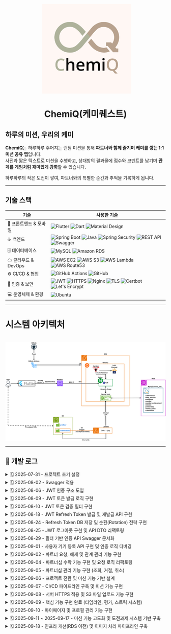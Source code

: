 <p align="center">
  <img src="/chemiQQ.png" width="280"/>
</p>

<h1 align="center">ChemiQ(케미퀘스트)</h1>

## 하루의 미션, 우리의 케미
**ChemiQ**는 하루하루 주어지는 랜덤 미션을 통해 **파트너와 함께 즐기며 케미를 쌓는 1:1 미션 공유 앱**입니다.  
사진과 짧은 텍스트로 미션을 수행하고, 상대방의 결과물에 점수와 코멘트를 남기며 **관계를 게임처럼 재미있게 강화**할 수 있습니다.  

하루하루의 작은 도전이 쌓여, 파트너와의 특별한 순간과 추억을 기록하게 됩니다.

---
##  기술 스택

| 기술 | 사용한 기술 |
|------|------------|
| 📱 프론트엔드 & 모바일 | ![Flutter](https://img.shields.io/badge/Flutter-02569B?style=flat&logo=flutter&logoColor=white) ![Dart](https://img.shields.io/badge/Dart-0175C2?style=flat&logo=dart&logoColor=white) ![Material Design](https://img.shields.io/badge/Material%20Design-757575?style=flat&logo=materialdesign&logoColor=white) |
| ☕ 백엔드 | ![Spring Boot](https://img.shields.io/badge/SpringBoot-6DB33F?style=flat&logo=springboot&logoColor=white) ![Java](https://img.shields.io/badge/Java-007396?style=flat&logo=openjdk&logoColor=white) ![Spring Security](https://img.shields.io/badge/Spring%20Security-6DB33F?style=flat&logo=spring&logoColor=white) ![REST API](https://img.shields.io/badge/REST%20API-6DB33F?style=flat&logo=swagger&logoColor=white) ![Swagger](https://img.shields.io/badge/Swagger-85EA2D?style=flat&logo=swagger&logoColor=white) |
| 🗄 데이터베이스 | ![MySQL](https://img.shields.io/badge/MySQL-4479A1?style=flat&logo=mysql&logoColor=white) ![Amazon RDS](https://img.shields.io/badge/Amazon%20RDS-527FFF?style=flat&logo=amazonrds&logoColor=white) |
| ☁ 클라우드 & DevOps | ![AWS EC2](https://img.shields.io/badge/AWS%20EC2-FF9900?style=flat&logo=amazonec2&logoColor=white) ![AWS S3](https://img.shields.io/badge/AWS%20S3-569A31?style=flat&logo=amazons3&logoColor=white) ![AWS Lambda](https://img.shields.io/badge/AWS%20Lambda-FF9900?style=flat&logo=awslambda&logoColor=white) ![AWS Route53](https://img.shields.io/badge/AWS%20Route%2053-8C4FFF?style=flat&logo=amazonroute53&logoColor=white) |
| ⚙ CI/CD & 협업 | ![GitHub Actions](https://img.shields.io/badge/GitHub%20Actions-2088FF?style=flat&logo=githubactions&logoColor=white) ![GitHub](https://img.shields.io/badge/GitHub-181717?style=flat&logo=github&logoColor=white) |
| 🔐 인증 & 보안 | ![JWT](https://img.shields.io/badge/JWT-000000?style=flat&logo=jsonwebtokens&logoColor=white) ![HTTPS](https://img.shields.io/badge/HTTPS-0078D7?style=flat&logo=ssl&logoColor=white) ![Nginx](https://img.shields.io/badge/NGINX-009639?style=flat&logo=nginx&logoColor=white) ![TLS](https://img.shields.io/badge/TLS-000000?style=flat&logo=letsencrypt&logoColor=white) ![Certbot](https://img.shields.io/badge/Certbot-003A70?style=flat&logo=letsencrypt&logoColor=white) ![Let's Encrypt](https://img.shields.io/badge/Let's%20Encrypt-003A70?style=flat&logo=letsencrypt&logoColor=white) |
| 💻 운영체제 & 환경 | ![Ubuntu](https://img.shields.io/badge/Ubuntu-E95420?style=flat&logo=ubuntu&logoColor=white) |

---
<h1>시스템 아키텍처</h1>
<p align="center">
  <img src="/chemiq아키텍처.drawio.png" />
</p>

---

## 📘 개발 로그

<details>
<summary>🗓️ 2025-07-31 - 프로젝트 초기 설정</summary>

**📌 개발 일지**
- Spring Boot 초기 세팅  
- Member 테이블 설계 및 JPA 기반 회원가입 로직 구현  
- Spring Security 설정 (기본 로그인 페이지 및 CSRF 비활성화)

**📝 개발 회고**
- Spring Security 설정 없이 실행했더니 로그인 페이지가 떠서 당황했지만, `SecurityConfig`로 해결  
- 엔티티에 기본 생성자가 없어 오류가 발생했는데, JPA의 요구 사항이라는 점을 배움  
- Postman으로 API 테스트하면서 JSON 구조와 DTO 연동 개념이 더 명확해짐

</details>

<details>
<summary>🗓️ 2025-08-02 - Swagger 적용</summary>

**📌 개발 일지**
- Swagger3 설정 및 문서화 도입 (`springdoc-openapi` 적용)  
- `SwaggerConfig` 클래스 생성 및 API 문서 기본 설정 구성  
- 회원가입 API에 `@Operation`, `@ApiResponses` 등 어노테이션 적용  
- 회원가입 응답 메시지를 위한 `MemberSignUpResponse` DTO 생성 및 예시 작성  
- 요청 데이터 검증 및 문서화를 위해 `MemberSignUpRequest` DTO에 `@Schema` 어노테이션 추가 (필드별 설명 포함)

**📝 개발 회고**
- API 문서 관리를 위해 처음으로 Swagger를 도입해봄  
- 기존 문자열 응답을 DTO로 변경하면서 응답 구조의 일관성과 확장성에 대해 고민해보게 됨  
- Swagger 예시 작성이 생각보다 번거로웠지만, 한 번 정리해두면 문서 유지보수가 훨씬 쉬워질 것 같음

</details>

<details>
<summary>🗓️ 2025-08-06 - JWT 인증 구조 도입</summary>

**📌 개발 일지**
- Spring Security 기반 JWT 인증 구조 설정 시작  
- `SecurityConfig`에서 `AuthenticationManager` 및 커스텀 로그인 필터(`LoginFilter`) 등록  
- 사용자 인증을 위한 `CustomUserDetails`, `CustomUserDetailsService` 클래스 생성  
- `UsernamePasswordAuthenticationFilter`를 상속한 `LoginFilter`에서 `memberId`, `password` 기반 로그인 시도 처리 구현

**📝 개발 회고**
- Spring Boot로 JWT 인증을 구현하는 것은 처음이라 생소한 개념이 많았음  
- YouTube 강의를 참고해 따라 구현해보았지만 `AuthenticationManager`, `Filter`, `UserDetailsService`의 역할과 흐름이 아직 명확하게 잡히지 않음  
- 이해가 부족한 부분은 문서와 샘플 프로젝트를 통해 더 공부하고 흐름을 정리해볼 계획

</details>

<details>
<summary>🗓️ 2025-08-09 - JWT 토큰 발급 로직 구현</summary>

**📌 개발 일지**
- JWT 유틸리티 클래스(`JWTUtil`) 구현: 토큰 생성, Claim 파싱, 만료 검증 기능 포함  
- 로그인 성공 시 JWT 토큰을 생성하여 응답 헤더에 추가하는 로직 구현 (`LoginFilter`의 `successfulAuthentication` 오버라이드)  
- 사용자 인증에 성공하면 `memberId`, `role` 정보를 담은 JWT를 `Authorization: Bearer <token>` 형식으로 응답  
- `CustomUserDetails`에서 사용자 정보를 추출하고, SecurityContext에서 권한 확인 가능하도록 처리  

**📝 개발 회고**
- 이전 25.08.06 개발 당시에 이해하기 어려웠던 Spring Security의 인증 처리 흐름을 다시 확인해보며 전보다 해당 흐름을 이해할 수 있도록 노력해보았음.  
- 특히 아래와 같은 순서로 인증이 이루어짐을 정리하며 구조를 잘 잡을 수 있었음:

  1. 클라이언트가 `/login`으로 `POST` 요청을 보냄  
  2. `LoginFilter`가 요청을 가로채고, `attemptAuthentication()`에서 `memberId`와 `password`를 추출  
  3. `AuthenticationManager`가 `CustomUserDetailsService`의 `loadUserByUsername()` 호출  
  4. 해당 메서드에서 DB 조회 후 `CustomUserDetails` 객체 반환  
  5. Security 내부적으로 아이디와 비밀번호를 비교 (`UsernamePasswordAuthenticationToken`과 `UserDetails` 기반)  
  6. 인증 성공 시 `successfulAuthentication()` 실행 → JWT 토큰 생성 및 응답 헤더에 삽입  
  7. 인증 실패 시 `unsuccessfulAuthentication()` 호출

- Spring Security의 흐름이 처음엔 복잡하게 느껴졌지만, 이전보다는 나아진 것 같음.
- POSTMAN을 통해 테스트 로그인 시에 응답코드(200)과 함께 응답 헤더에 JWT 토큰이 정상적으로 포함되어 있는 것을 확인했음.
- 앞으로는 발급된 토큰을 활용해 인가(Authorization) 처리 및 Refresh Token 전략 구현까지 이어갈 예정

</details>

<details>
<summary>🗓️ 2025-08-10 - JWT 토큰 검증 필터 구현</summary>

**📌 개발 일지**
- JWT 토큰 검증을 위한 `JWTFilter` 클래스 작성 
- `OncePerRequestFilter`를 상속받아 모든 요청에 대해 JWT 토큰 유효성 검사 수행 (/login, /signup 제외) 
- 토큰이 없거나 만료된 경우 필터 체인을 통해 다음 요청으로 정상 진행하도록 예외 처리
- 유효한 토큰에서 사용자 정보 추출 후 `SecurityContextHolder`에 인증 정보 세팅

**📝 개발 회고**
- `SecurityContextHolder`에 인증 정보를 설정하는 과정과 임의로 생성한 사용자 객체의 역할이 혼란스러웠음
- 처음에는 `Member` 객체에 임의 데이터를 넣는 것이 잘못된 것 같아 의문이 들었으나, 스프링 시큐리티의 `SecurityContextHolder` 역할과 JWT 정보 기반 다른 자료들을 통해 학습하며 점차 이해하게 됨
- 특히, JWT를 통해 사용자 식별과 권한 정보만 있으면 매 요청마다 DB에서 사용자 전체 정보를 가져올 필요 없이 인증 상태를 유지할 수 있음을 알게 됨
- 아직 JWT 토큰 만료 후 갱신 처리 등 보완할 부분이 많아 추가 학습과 구현이 필요함
- Postman을 통해 토큰이 없는 요청과 있는 요청을 테스트를 해보며 잘 동작함을 확인했음 
</details>


<details>
<summary>🗓️ 2025-08-18 - JWT Refresh Token 발급 및 재발급 API 구현</summary>

**📌 개발 일지**
- 로그인 성공 시 Access Token과 함께 긴 만료 시간을 가진 Refresh Token을 발급하도록 `LoginFilter` 수정
- JWT Payload에 `category` 클레임을 추가하여 토큰의 종류('access', 'refresh')를 명확히 구분
- `POST /reissue` 엔드포인트를 통해 Refresh Token으로 새로운 Access Token을 발급하는 `ReissueController` 작성
- 재발급 로직에서 발생 가능한 역할 정보 추출 버그를 수정하고, 만료된 토큰에 대한 예외 처리 로직 추가
- Refresh Token을 DB에 저장하는 로직을 `MemberService`에 추가하고 `LoginFilter`에 주입을 시도하던 중 순환 참조 문제 발견

**📝 개발 회고**

- Refresh Token을 도입하여 사용자가 매번 재로그인해야 하는 불편함을 개선하는 첫 단계를 성공적으로 구현했음. `category` 클레임을 활용하여 토큰의 역할을 명시적으로 구분하는 방식이 각 로직에서 토큰을 검증할 때 매우 유용하다는 것을 느낌.
- Refresh Token의 상태 관리를 위해 DB 저장 로직을 `MemberService`에 구현하고, 이를 `LoginFilter`에 주입하는 과정에서 `SecurityConfig`와의 순환 참조(Circular Dependency) 문제를 발견함.
- 처음에는 문제의 원인을 파악하기 어려웠고, Spring Bean의 생명주기와 의존성 주입(DI)에 대한 더 깊은 이해가 필요함을 느낌. 단순히 설정을 변경하여 문제를 회피하기보다는, 근본적인 원인을 이해하고 올바른 설계 방법을 학습하기 위해 관련 내용을 더 깊이 알아보기로 결정함.
- 따라서 현재 커밋은 순환 참조 해결 이전, Refresh Token의 발급과 재발급 기능의 핵심 로직이 구현된 상태임. 다음 단계로 순환 참조 문제에 대해 학습하고 올바른 해결책을 적용할 예정.
- Postman을 통해 로그인 시 두 종류의 토큰이 정상적으로 발급되고, `/reissue` API가 유효한 Refresh Token에 대해 새로운 Access Token을 발급하는 것을 확인하며 기능의 기본 골격은 완성했음.

</details>


<details>
<summary>🗓️ 2025-08-24 - Refresh Token DB 저장 및 순환(Rotation) 전략 구현</summary>

**📌 개발 일지**
- `ReissueController`의 비즈니스 로직을 `ReissueService`로 분리하여 역할과 책임을 명확히 함.
- (순환 참조 해결) 기존 `Member` 테이블에 있던 `refreshToken` 필드를 제거하고, `RefreshToken` 엔티티를 새로 생성하여 테이블을 분리함
- Refresh Token을 DB에 저장하기 위한 `RefreshToken` 엔티티 및 `RefreshTokenRepository` 구현.
- 로그인 성공 시, 발급된 `Refresh Token`을 DB에 저장하여 서버가 각 세션을 관리할 수 있는 기반 마련.
- 보안 강화를 위해 토큰 재발급 시 기존 Refresh Token을 무효화하고 새로운 토큰을 발급하는 `토큰 순환(Rotation)` 전략 적용.

**📝 개발 회고**
- `ReissueController`의 로직을 `ReissueService`로 분리하니, 코드가 간결한 구조가 되었음.
-`Refresh Token`을 DB에 저장하고 `토큰 순환(Rotation)` 전략을 사용함으로써 발급했던 모든 Refresh Token를 기억한 뒤, Refresh Token을 1번만 사용할 수 있게 하여 보안성을 강화하였음.
- 여러가지 로직을 구현하다보니 점점 복잡해지는 것 같다. 내가 작성한 코드의 흐름을 한번 더 확인하고 명확히 파악해야겠음.
- `POSTMAN`으로 로그인 시 DB에 `Refresh Token`이 잘 저장됨을 확인했고, 토큰 재발급시에 Access, Refresh Token이 올바르게 갱신됨을 확인하였다. 또한, `Refresh Token`이 DB에 갱신됨도 확인함.


</details>

<details>
<summary>🗓️ 2025-08-25 - JWT 로그아웃 구현 및 API DTO 리팩토링</summary>

**📌 개발 일지**
- JWT Refresh Token 기반의 로그아웃 기능 구현 (`CustomLogoutFilter` 및 `RefreshService` 사용).
- `/signup`, `/reissue` API의 요청/응답을 `Map`에서 전용 DTO(`MemberSignUpRequest/Response`, `ReissueRequest/Response` 등)로 리팩토링.
- 일관된 에러 처리를 위해 `ErrorResponse` DTO를 도입하고, 컨트롤러의 예외 처리 로직에 적용.
- Swagger(OpenAPI)를 사용하여 `/signup`, `/reissue` 엔드포인트에 대한 API 명세를 문서화.

**📝 개발 회고**
- 처음에는 요청과 응답에 DTO를 사용하는 것이 단순히 코드를 늘리는 번거로운 작업이라 생각했음. 특히 서비스 계층과 컨트롤러 계층에서 각각 어떤 DTO를 사용해야 할지 구분하는 것이 혼란스러웠으나, 각 계층의 역할에 맞는 DTO를 설계하고 나니 오히려 코드의 책임이 명확해지고 타입 안정성이 높아져 유지보수가 훨씬 쉬워진다는 것을 깨달음.
- 로그아웃 기능을 구현하면서, `Filter`에서 직접 DB에 접근하는 대신 `Service` 계층으로 로직을 위임하고 트랜잭션을 관리하는 것의 중요성을 다시 한번 느낌.
- 오늘 구현한 로그아웃 기능과 DTO로 리팩토링된 API들을 Postman으로 직접 테스트함. 특히 로그아웃 요청 시 DB에서 Refresh Token이 정상적으로 삭제되는 것을 확인했고, `/reissue` API가 새로운 Access Token을 헤더에, 새로운 Refresh Token을 Body에 정확히 담아 반환하는 것을 보며 구현에 대한 확신을 얻었음.
- 여러 기능을 한 번에 개발하고 리팩토링하면서 코드의 전체적인 구조와 흐름을 놓치지 않는 것이 중요하다는 것을 느낌. DTO 도입과 같은 리팩토링이 당장은 번거로워도, 장기적으로는 시스템의 안정성과 예측 가능성을 크게 높여준다는 것을 체감한 하루였음.

</details>

<details>
<summary>🗓️ 2025-08-29 - 필터 기반 인증 API Swagger 문서화</summary>

**📌 개발 일지**
- Spring Security Filter로 처리되어 Swagger UI에 자동으로 명세되지 않는 `/login`, `/logout` 엔드포인트를 문서화함.
- 실제 동작 로직은 없지만 Swagger 어노테이션을 작성하기 위한 용도의 '가짜(Dummy) 컨트롤러'인 `AuthControllerDoc`를 생성.

**📝 개발 회고**
- API를 개발하면서 Postman으로는 테스트가 가능했지만, 프론트엔드 개발자나 다른 협업자가 API 명세를 한눈에 파악하기 어렵다는 문제를 느낌.
- 특히 `@RestController`에 정의되지 않은 `/login`, `/logout` 같은 필터 기반 엔드포인트는 Swagger가 자동으로 인식하지 못해 문서화 방법이 막막했음.
- 실제 로직은 없지만 Swagger가 스캔할 수 있는 '가짜 컨트롤러'를 만드는 방법을 학습하고 적용함. 이 방법을 통해 필터가 처리하는 API까지 명세에 포함시켜 API의 가시성과 사용성을 크게 높일 수 있었음.
- Swagger UI를 통해 `/login`이 `form-data`를, `/logout`이 `json`을 요청 Body로 사용하는 것을 명확히 표현할 수 있었고, 응답 상태와 헤더까지 상세히 기술하여 협업 효율을 높일 수 있는 기반을 마련함.

</details>

<details>
<summary>🗓️ 2025-09-01 - 사용자 기기 등록 API 구현 및 인증 로직 디버깅</summary>

**📌 개발 일지**
- 사용자의 무드등 기기 정보를 저장하기 위한 `Device` 엔티티를 생성하고, `Member` 엔티티와 1:1 연관관계를 설정함.
- 기기 등록 비즈니스 로직을 처리하는 `DeviceService`를 구현함. (UUID 발급, 중복 등록 방지, DB 저장)
- `POST /api/device/register` 엔드포인트를 `DeviceController`에 추가하고, `@AuthenticationPrincipal`을 통해 인증된 사용자 정보를 활용.
- RESTful 원칙에 따라, 리소스 생성 성공 시 `201 Created` 상태 코드와 `Location` 헤더를 포함하여 응답하도록 구현.
- 사용자가 이미 기기를 등록한 경우에 대한 예외 처리를 추가하고, `409 Conflict` 상태 코드를 반환하도록 함.
- Swagger를 사용하여 API 명세를 상세히 문서화하고, `@SecurityRequirement`를 통해 JWT 인증이 필요한 API임을 명시함.

**📝 개발 회고 및 트러블슈팅**
- **트러블슈팅: `@AuthenticationPrincipal`에서 `memberNo`가 `null`로 반환되는 문제 해결**
  - **문제점:** 기기 등록 API를 개발하던 중, `@AuthenticationPrincipal`로 주입받은 `CustomUserDetails` 객체에서 `getMemberNo()`를 호출했을 때 `null` 값이 반환되는 문제를 마주함.
  - **원인 분석:** 원인 분석 결과, 문제는 최초 로그인 시점이 아닌, 로그인 이후의 모든 요청을 처리하는 `JWTFilter`에 있었음. 필터가 Access Token을 파싱할 때 `memberId`와 `role`만 추출하고, 정작 `memberNo`는 추출하지 않은 채 임시 `Member` 객체를 생성하여 `CustomUserDetails`를 만들고 있었음. 이 때문에 `SecurityContext`에 저장되는 인증 객체에 `memberNo` 정보가 누락되었던 것.
  - **해결:** `JWTFilter` 로직을 수정하여 토큰에서 `memberNo` 클레임을 명시적으로 추출하고, 이 값을 포함하여 `CustomUserDetails` 객체를 생성하도록 변경하여 문제를 해결함.

- **개발 회고**
  - 이번 트러블슈팅을 통해, `UserDetailsService`가 처리하는 최초 인증 과정뿐만 아니라, `JWTFilter`에서 매 요청마다 인증 정보를 '재구성'하는 과정의 정확성이 매우 중요하다는 것을 깨달음. JWT에 담긴 정보가 `SecurityContext`까지 온전히 전달되는 흐름을 디버깅하며 이해할 수 있었던 좋은 기회였음.
  - Postman으로 테스트 시, 수정한 `JWTFilter` 덕분에 컨트롤러에서 `memberNo`가 정상적으로 조회되는 것을 확인하였고, 이를 바탕으로 기기 등록 로직을 성공적으로 완성할 수 있었음.

</details>

<details>
<summary>🗓️ 2025-09-02 - 파트너 요청, 해제 및 관계 관리 기능 구현</summary>

**📌 개발 일지**
- `Partnership` 엔티티와 `PartnershipStatus` Enum(PENDING, ACCEPTED 등)을 통해 사용자 간 파트너 관계를 모델링함.
- `PartnershipService`에 파트너 관계를 요청하는 `createRequest` 메소드를 구현.
  - 요청 시 발생 가능한 다양한 엣지 케이스(자기 자신에게 요청, 이미 파트너인 경우, 처리 대기중인 요청 존재)를 검증하여 데이터 정합성 확보.
  - 기존에 거절되거나 취소된 관계가 있을 경우, 새로운 데이터를 생성하는 대신 기존 데이터를 업데이트하도록 구현하여 효율성 증대.
- `PartnershipService`에 파트너 관계를 해제하는 `cancelPartnership` 메소드를 구현.
  - DB에서 `ACCEPTED` 상태의 관계를 찾아 `CANCELED`로 상태를 변경하는 방식으로 구현.
- `PartnershipRepository`에 JPQL을 이용한 커스텀 쿼리를 추가하여 복잡한 조건의 관계 조회 로직을 처리함.
- `PartnershipController`를 통해 해당 기능들을 API 엔드포인트로 노출하고, 각 예외 상황에 맞는 HTTP 상태 코드를 반환하도록 처리.

**📝 트러블슈팅**
- **문제점:** 파트너 관계를 확인하기 위해 `existsBy...` 쿼리를 여러 번 사용하여 DB에 반복적으로 접근하는 비효율적인 로직이 있었음.
- **해결:** 두 사용자 사이의 관계를 한 번에 조회하는 커스텀 JPQL 쿼리(`findPartnershipBetween`)를 `PartnershipRepository`에 작성하여 DB 접근을 최소화하고, 서비스 로직을 더 간결하게 리팩토링함.

**📝 개발 회고**
- 파트너 관계 설정 기능을 처음 구상할 때는 단순히 두 사용자를 연결하는 간단한 작업이라고 생각했습니다. 하지만 실제 구현에 들어가면서, '요청-수락'이라는 상태 변화와 '이미 관계가 존재할 때', '자기 자신에게 요청할 때' 등 고려해야 할 엣지 케이스가 많다는 것을 깨달았습니다. 이는 단순한 CRUD를 넘어, 사용자의 상호작용과 데이터의 '상태'를 함께 관리해야 하는 복잡한 비즈니스 로직임을 체감했습니다.
- 이러한 복잡한 규칙들을 `PartnershipService`에 집중적으로 구현하면서, 각 규칙이 올바른 예외와 에러 메시지로 응답하는 것을 확인할 때마다 코드에 대한 신뢰가 쌓이는 것을 느꼈습니다.
- 이번 기능 구현을 통해 RESTful API 설계뿐만 아니라, 상태를 가지는 비즈니스 로직을 어떻게 견고하게 만들지에 대해 깊이 고민해볼 수 있었습니다.

</details>

<details>
<summary>🗓️ 2025-09-04 - 파트너십 수락 기능 구현 및 요청 로직 리팩토링</summary>

**📌 개발 일지**
- **(신규)** `POST /partnership/{partnershipId}/accept` API와 `acceptPartnership` 서비스 로직을 구현하여 파트너 요청 수락 기능을 추가함.
- **(리팩토링)** 이전에 작성했던 파트너 요청(`createRequest`) 서비스의 DB 조회 로직을 단일 쿼리로 최적화하고, CANCELED/REJECTED 상태의 관계를 재사용하도록 개선함.
- **(공통)** 컨트롤러 계층에서 `EntityNotFoundException`, `AccessDeniedException`, `IllegalStateException` 등 각 예외 상황에 맞춰 404, 403, 409 상태 코드를 반환하도록 처리함.
- **(공통)** 파트너십 수락 API에 대한 상세한 Swagger 명세를 작성함.

**📝 트러블슈팅**
- **문제점:** '요청 수락' 로직 구현 시, 사용자가 수락 버튼을 누르는 짧은 순간에 요청자나 수락자가 다른 사람과 파트너가 될 수 있는 **경쟁 상태(Race Condition)**가 발생할 수 있음을 발견. 이 경우 데이터 정합성이 깨져 한 사람이 두 명 이상의 파트너를 갖는 심각한 오류로 이어질 수 있음.
- **해결:** `Partnership`의 상태를 `ACCEPTED`로 변경하는 최종 단계 직전에, 서비스 로직 내에서 요청자와 수신자 양쪽의 파트너 상태를 DB에서 **다시 한번 조회**하는 방어 코드를 추가함. 이를 통해 수락 행위의 원자성을 보장하고 데이터 정합성을 확보.

**📝 개발 회고**
- 오늘은 새로운 기능(수락)을 구현함과 동시에, 이전에 작성했던 코드(요청)를 리팩토링하는 작업을 병행했습니다. 기존 요청 생성 로직의 비효율적인 DB 조회를 개선하면서, 처음 코드를 작성할 때부터 성능을 고려하는 습관의 중요성을 느꼈습니다.
- 새로운 수락 기능을 개발하면서는 보안(수락 권한)과 데이터 정합성(경쟁 상태)이라는 두 가지 엣지 케이스를 중점적으로 고민했습니다. 단순히 기능 구현을 넘어, 발생 가능한예외 상황을 예측하고 방어하는 역할이 정말 어렵지만 필요함을 느꼈습니다.
- Swagger UI를 사용하여 수락 기능의 다양한 시나리오(정상 수락, 권한 없는 사용자의 수락 시도, 이미 파트너가 있는 경우)를 테스트하며 방어 로직이 견고하게 동작함을 확인함으로써 코드에 대한 확신을 얻을 수 있었습니다.

</details>

<details>
<summary>🗓️ 2025-09-05 - 파트너십 관리 기능 구현 (조회, 거절, 취소)</summary>

**📌 개발 일지**
- **파트너십 조회 기능 (3종)**
  - `GET /partnerships/requests/received`: 로그인한 사용자가 받은 `PENDING` 상태의 요청 목록을 조회하는 API를 구현함.
  - `GET /partnerships/requests/sent`: 로그인한 사용자가 보낸 요청들의 목록과 현재 상태(`PENDING`, `ACCEPTED` 등)를 조회하는 API를 구현함.
  - `GET /partnerships`: 현재 `ACCEPTED` 상태인 파트너의 정보를 조회하는 API를 구현함.
- **파트너십 요청 처리 기능 (2종)**
  - `DELETE /partnerships/requests/{partnershipId}/reject`: 받은 파트너 요청을 거절하는 기능을 구현.
  - `DELETE /partnerships/requests/{partnershipId}/cancel`: 내가 보낸 파트너 요청을 취소하는 기능을 구현.
- **공통 작업**
  - 각 기능에 필요한 서비스 로직(`PartnershipService`) 및 커스텀 Repository 쿼리를 작성함.
  - 기능별 요청/응답에 맞는 DTO를 설계하고 적용함.
  - 각 API의 성공 및 모든 예외 케이스(403, 404, 409 등)에 대한 컨트롤러 로직과 Swagger 문서를 상세히 작성함.

**📝 개발 회고 및 트러블슈팅**

- **트러블슈팅 : API URI 설계의 일관성 문제**
  - **문제점:** '요청 거절'과 '요청 취소'는 서버 내부 동작은 다르지만, 사용자 입장에서는 '요청을 없앤다'는 비슷한 맥락의 행위였음. 초기에는 이를 다른 HTTP 메소드나 경로로 설계할지 고민함.
  - **해결:** 사용자 경험의 일관성을 위해, 두 기능 모두 **`DELETE /partnerships/requests/{partnershipId}`** 라는 동일한 형태의 URI를 사용하기로 결정함. 대신 서비스 로직 내부에서 요청을 보낸 사람(`requester`)과 요청을 받은 사람(`addressee`)을 구분하여 각각 `CANCELED`와 `REJECTED` 상태로 처리하도록 구현하여 API의 일관성과 명확성을 모두 잡음.

- **개발 회고:**
  - 파트너십 기능은 단순한 CRUD를 넘어, `PENDING` -> `ACCEPTED` -> `CANCELED` 등으로 변화하는 '상태(State)'를 관리하는 것이 핵심임을 깨달음. 각 상태에서 가능한 행위와 불가능한 행위를 정의하고, 모든 엣지 케이스를 방어하는 것이 서비스의 안정성을 크게 높인다는 것을 체감함.
  - Swagger UI의 'Authorize' 기능을 적극적으로 활용하여, 수락/거절/취소 권한이 없는 사용자의 접근(`403`), 이미 처리된 요청에 대한 중복 처리(`409`) 등 다양한 시나리오를 직접 테스트하며 로직의 완성도를 높일 수 있었음.

</details>

<details>
<summary>🗓️ 2025-09-06 - 프로젝트 전환 및 미션 기능 기반 설계</summary>

**📌 개발 일지**
- **(프로젝트 전환)** 기존 IoT 기반 'EmoLink' 프로젝트를 하드웨어 제작의 현실적인 제약으로 인해, 순수 모바일 앱 서비스인 'ChemiQ' (케미퀘스트)로 전환함.
  - 프로젝트 이름 및 관련 패키지 구조(`com.emolink` -> `com.chemiq`)를 변경하고, 하드웨어와 관련된 `Device` 엔티티 및 관련 코드들을 모두 제거함.
  - 기존에 구현했던 JWT 인증 및 파트너십 관리 기능은 새로운 프로젝트의 핵심 기반으로 그대로 유지함.
- **(신규 기능)** ChemiQ의 핵심 기능인 미션 시스템의 데이터베이스 기반을 설계함.
  - `Mission`, `DailyMission`, `Submission`, `Evaluation` 4개의 신규 엔티티를 생성하여, 미션 할당부터 수행, 평가까지의 전체 데이터 흐름을 모델링함.
  - 각 신규 엔티티에 대한 `JpaRepository` 인터페이스를 생성하여 데이터 접근 계층을 구현함.
  - `mission` 테이블에 기능 테스트를 위한 샘플 데이터를 추가함.

**📝 개발 회고**
- 하드웨어 제작의 현실적인 제약 앞에서 프로젝트를 중단하는 대신, 지금까지 만든 백엔드 코드를 재활용하여 새로운 가치를 창출하는 'ChemiQ' 프로젝트로 전환하기로 결정했습니다.
- 'ChemiQ'의 핵심 기능을 구현하기 위해, 가장 먼저 데이터의 흐름을 고민하고 ERD를 설계해보고 네 개의 핵심 엔티티를 도출했습니다. 기능 구현에 앞서 데이터 모델링을 탄탄하게 하는 것이 중요한 부분이라고 느꼈습니다.
- 아직 서비스 로직은 없지만, ERD와 엔티티 코드를 통해 '미션 할당 -> 수행 -> 평가'로 이어지는 서비스의 전체적인 흐름이 어느정도 머릿속에 그려지는 것 같아 기대가 됩니다.

</details>

<details>
<summary>🗓️ 2025-09-07 - CI/CD 파이프라인 구축 및 미션 기능 구현</summary>

**📌 개발 일지**
- **(CI/CD)** AWS EC2 서버 자동 배포를 위한 CI/CD 파이프라인을 구축함.
  - GitHub Actions 워크플로우 파일(`.github/workflows/deploy.yml`)을 작성하여, `main` 브랜치 push 시 Gradle 빌드, 테스트, 애플리케이션 배포 및 재시작 과정이 자동으로 수행되도록 설정함.
- **(스케줄러)** Spring의 `@Scheduled`를 사용하여 매일 자정, 모든 `ACCEPTED` 상태의 파트너십에게 랜덤 미션을 자동으로 할당하는 스케줄러를 구현함.
  - `MissionRepository`에 `RAND()`를 이용한 네이티브 쿼리를 추가하여 랜덤 미션을 조회하는 로직을 작성.
- **(API)** `GET /missions/today` 엔드포인트를 통해 로그인한 사용자가 오늘 할당받은 미션을 조회하는 기능을 구현함.
  - 서비스 계층에서 파트너 관계 및 오늘 할당된 미션 존재 여부를 검증하고, 없을 경우 `404 Not Found`를 반환하도록 처리.
  - `TodayMissionResponse` DTO를 사용하여 API 응답 데이터를 명확하게 정의함.
  - 해당 API에 대한 상세한 Swagger 명세를 작성함.

**📝 개발 회고**
- 지금까지는 수동으로 `build`하고 `jar` 파일을 서버에 옮겨 실행하는 번거로운 배포 과정을 거쳤습니다. GitHub Actions으로 CI/CD를 구축하고 나니, `git push` 한 번으로 모든 과정이 자동으로 처리되어 개발 경험이 극적으로 향상되었습니다. 앞으로는 코드 작성이라는 본질에 더 집중할 수 있게 되어, 개발 속도가 크게 빨라질 것으로 기대됩니다.
- 스케줄러 기능을 구현하면서, 사용자의 직접적인 요청 없이도 서버가 능동적으로 비즈니스 로직을 수행하는 백그라운드 작업에 대해 학습할 수 있었습니다. 특히 DB에 미션이 없거나, 활성 파트너가 없는 엣지 케이스를 처리하며 더 안정적인 코드를 작성하는 방법을 고민할 수 있었습니다.
- Swagger UI를 통해 오늘의 미션 조회 API를 직접 테스트하였고, 스케줄러가 할당한 미션 데이터가 정상적으로 반환되는 것을 확인하며 백엔드의 핵심 기능이 하나씩 완성되어 가는 것에 큰 성취감을 느꼈습니다.

</details>

<details>
<summary>🗓️ 2025-09-08 - 서버 HTTPS 적용 및 S3 파일 업로드 기능 구현</summary>

**📌 개발 일지**
- **(인프라)**
  - EC2 인스턴스에 도메인을 연결하고, HTTPS/SSL 암호화 통신을 적용함.
  - 미션 이미지 저장을 위한 AWS S3 버킷을 생성하고, 보안을 위해 모든 퍼블릭 액세스를 차단하도록 정책을 설정함.
- **(미션 제출 기능)**
  - Pre-signed URL 방식을 이용한 미션 결과(이미지) 제출 기능을 구현함.
  - URL 발급 API (`POST /submissions/presigned-url`)와 제출 완료 보고 API (`POST /submissions`)로 로직을 분리하여, 서버 부하를 최소화하고 확장성을 확보함.
  - URL 발급 전, 서버에서 사용자의 미션 제출 자격을 미리 검증하여 불필요한 파일이 S3에 업로드되는 것을 방지함.
  - Spring Boot와 AWS S3 연동을 위한 `S3Config` 및 `S3Service`를 구현.

**📝 개발 회고 및 트러블슈팅**
- **트러블슈팅 1: Spring Boot와 AWS SDK의 `Region` 설정 오류**
  - **문제점:** `application.properties`에 리전(Region)을 명시했음에도, Spring Boot가 설정을 읽지 못해 `Unable to load region` 에러가 지속적으로 발생함.
  - **해결:** 원인은 Spring Cloud AWS의 자동 설정(`Auto-Configuration`)과의 충돌로 파악. `S3Config` 클래스에서 `S3Client`와 `S3Presigner` Bean을 **명시적으로 생성**하고, 메인 클래스에서 `S3AutoConfiguration`을 **`exclude`** 하여 문제를 해결. 이를 통해 Spring의 자동 설정 원리와 수동 설정으로 문제를 해결하는 방법을 학습함.

- **트러블슈팅 2: Pre-signed URL 방식의 보안 허점**
  - **문제점:** 초기 설계에서는 URL 발급 API에 별도의 검증 로직이 없어, 파트너가 없는 사용자도 악의적으로 S3에 파일을 업로드할 수 있는 보안 허점을 발견함.
  - **해결:** URL을 발급하기 전에, 서비스 계층에서 사용자의 파트너 관계, 미션 할당 여부 등을 **미리 검증**하도록 로직을 수정하여 해결. API의 동작 순서에 따른 허점을 예측하고 방어하는 것의 중요성을 깨달음.

- **개발 회고:**
  - 오늘은 IP 주소로만 접근하던 테스트 서버에 **실제 도메인과 HTTPS를 적용**하며, 개발 프로젝트가 '실제 서비스'로 한 단계 나아가는 과정을 경험했습니다. 브라우저에 자물쇠 아이콘이 뜨는 것을 보며 뿌듯함을 느꼈습니다.
  - 백엔드 개발은 단순히 코드 작성에서 끝나는 것이 아니라, 코드가 동작할 서버 환경을 구성하고 보안을 책임지는 과정까지 포함한다는 것을 깊이 이해하게 되었습니다.
  - Swagger와 Postman을 이용해 2단계로 이루어진 복잡한 API 흐름을 직접 테스트하고, EC2에 배포된 서버에서 정상적으로 S3 연동이 동작하는 것을 확인하며 큰 성취감을 느꼈습니다.

</details>

<details>
<summary>🗓️ 2025-09-09 - 핵심 기능 구현 완료 (타임라인, 평가, 스트릭 시스템)</summary>

**📌 개발 일지**
- **(기능) 공유 타임라인 조회 API 구현 (`GET /timeline`)**
  - 파트너와 함께한 모든 미션 기록을 최신순으로 조회하는 기능을 페이징(Paging)을 적용하여 구현.
  - '하루치 미션'을 하나의 단위로 묶어, 사용자와 파트너의 제출물을 각각 포함하는 `DailyMissionResponseDto` 형태로 응답하도록 설계.
- **(기능) 오늘의 미션 현황 조회 API 구현 (`GET /timeline/today`)**
  - 앱 메인 화면을 위해, 오늘 할당된 미션과 제출 현황을 한번에 조회하는 기능을 구현.
- **(기능) 평가 및 스트릭/케미 지수 시스템 구현**
  - 파트너의 미션 제출물에 점수와 코멘트를 남기는 '평가' 기능(`POST /submissions/{id}/evaluations`)을 구현.
  - 두 파트너가 서로 평가까지 모두 완료하면, `Partnership`의 `streakCount`가 1 증가하고 `chemiScore`가 업데이트되도록 구현.
  - 매일 자정 스케줄러가 전날 미션 미완료 시 `streakCount`를 0으로 초기화하고 점수 패널티를 부여하는 로직을 추가.
- **(리팩토링)**
  - `Partnership` 수락 로직에 경쟁 상태(Race Condition) 방어 로직 및 다른 요청 자동 정리 기능을 추가하여 데이터 정합성을 강화.
  - 모든 컨트롤러의 `try-catch` 블록을 제거하고, `@RestControllerAdvice`를 이용한 전역 예외 처리기로 코드를 중앙화하고 간결하게 개선.
  - JPA 엔티티 모델의 제약조건을 보완하고, 비즈니스 메소드를 추가하여 객체지향적으로 개선.
  - 타임라인 조회 시 발생할 수 있는 N+1 쿼리 문제를 `JOIN FETCH`를 사용하여 해결하고 성능을 최적화.

**📝 개발 회고 및 트러블슈팅**
- **트러블슈팅: 스트릭(Streak) 업데이트 시 NullPointerException 발생**
  - **문제점:** 미션 완료 후 `partnership.increaseStreak()` 메소드(`streakCount++`) 호출 시 `NullPointerException`이 발생.
  - **원인 분석:** 기존 `Partnership` 엔티티에 `Integer streakCount` 필드를 새로 추가하고 애플리케이션을 재시작하자, JPA가 `partnership` 테이블에 `streak_count` 컬럼을 추가했지만, **기존에 이미 존재하던 데이터**들의 이 새 컬럼 값은 **`NULL`**로 채워졌습니다. 이 `null` 값을 가진 `streakCount` 필드에 `++` 연산을 시도하자 `NullPointerException`이 발생했습니다.
  - **해결:**
    1.  **기존 데이터 수정 (DB):** `UPDATE partnership SET streak_count = 0 WHERE streak_count IS NULL;` SQL을 실행하여, 이미 `NULL`로 들어가 있는 기존 데이터들을 `0`으로 업데이트하여 문제를 즉시 해결했습니다.
    2.  **향후 데이터 방지 (Java Entity):** `Partnership` 엔티티의 `streakCount` 필드에 **`@Builder.Default`** 어노테이션과 함께 **초기값 `0`을 명시**했습니다. 이를 통해 앞으로 새로 생성되는 모든 `Partnership` 객체는 `streakCount` 값이 `null`이 아닌 `0`으로 시작하도록 보장하여, 같은 문제가 재발하는 것을 원천적으로 방지했습니다.
- 
- **개발 회고:**
  - 이번 기능들을 구현하며 '상태(State)'가 변화하고 여러 비즈니스 규칙이 얽혀있는 복잡한 워크플로우를 설계하는 경험을 했습니다.
  - 다양한 엣지 케이스를 고려한 서비스 로직이 Swagger를 통한 테스트에서 예상대로 동작하는 것을 확인하며 뿌듯함을 느꼈습니다.

</details>

<details>
<summary>🗓️ 2025-09-10 - 마이페이지 및 프로필 관리 기능 구현</summary>

**📌 개발 일지**
- **(마이페이지 조회)**
  - `GET /members/me/info` API를 구현하여, 로그인된 사용자의 정보, 파트너 정보, 파트너십 정보(스트릭, 케미 지수)를 한 번에 제공하는 '화면 맞춤형' API를 설계함.
  - 파트너가 없는 경우에도 안전하게 응답할 수 있도록 서비스 로직을 구현.
  - `Partnership` 엔티티에 `acceptedAt` 필드를 추가하여, 파트너 관계가 수락된 날짜를 명확하게 기록하고 조회할 수 있도록 개선.
- **(프로필 사진 관리)**
  - S3 Pre-signed URL을 이용한 2단계 업로드 방식으로 프로필 사진을 등록/변경하는 `POST /members/me/profile-image/...` API 2종을 구현.
  - 사진 변경 시, S3에 남아있는 기존 이미지를 삭제하여 불필요한 스토리지 사용을 방지하는 로직을 추가.
- **(프로필 정보 수정)**
  - `PATCH /members/me/nickname` API를 구현하여, DTO와 `@Valid`를 통해 유효성을 검증하며 닉네임을 변경하는 기능을 추가.
  - `PATCH /members/me/password` API를 구현하여, `bCryptPasswordEncoder`를 이용한 현재 비밀번호 확인 등 안전한 비밀번호 변경 기능을 추가.
- **(공통)**
  - 모든 신규 API에 대해 상세한 Swagger 명세를 작성하고, 전역 예외 처리기(`@RestControllerAdvice`)를 통해 에러를 처리하도록 구성.

**📝 개발 회고 및 트러블슈팅**
- **트러블슈팅: 마이페이지 조회 시 `NullPointerException` 발생 문제**
  - **문제점:** 마이페이지 정보 조회 시, 파트너가 없는 사용자의 경우 `partnership` 객체가 `null`이 되어, 이 `null` 객체를 DTO 생성자에 전달하면서 `NullPointerException`이 발생.
  - **해결:** 서비스 로직에서 `Optional<Partnership>`을 사용하여 파트너십 존재 여부를 확인하고, `if (partnershipOpt.isPresent())` 분기문을 통해 파트너가 있는 경우와 없는 경우에 각각 다른 DTO를 생성하도록 명확하게 로직을 분리하여 문제를 해결.

- **개발 회고:**
  - 이번 기능 구현을 통해, 특정 화면(마이페이지)을 위한 데이터를 여러 번의 API 호출로 가져오는 대신, **하나의 '화면 맞춤형' API로 묶어 제공**하는 것이 클라이언트의 부담을 줄이고 성능을 향상시키는 좋은 방법임을 배움.
  - 사용자 프로필 이미지 기능을 구현하며, 서버를 경유하지 않고 클라이언트가 S3에 직접 파일을 업로드하는 **Pre-signed URL 방식의 효율성을 체감**할 수 있었음.

</details>

<details>
<summary>🗓️ 2025-09-11 ~ 2025-09-17 - 미션 기능 고도화 및 도전과제 시스템 기반 구축</summary>

**📌 개발 일지**
- **(미션/타임라인 기능 고도화)**
  - `GET /missions/weekly-status`: 주간 미션 현황(성공/실패/진행중) 조회 API를 구현함.
  - `GET /missions/today`: 오늘의 미션 조회 시, 자정 이후에 파트너가 된 사용자를 위해 미션이 없으면 즉시 자동 생성하는 'Get-or-Create' 로직을 적용하여 안정성을 높임.
  - `GET /submissions/{id}/evaluation`: 특정 제출물에 대한 파트너의 평가 내용을 상세 조회하는 API를 구현함.
- **(게임화 시스템)**
  - `EvaluationService`와 `MissionScheduler`에 미션 완료/실패 여부에 따라 `Partnership`의 스트릭과 케미 지수가 증감/초기화되는 로직을 구현함.
  - 도전과제 시스템의 기반을 설계하고 `Achievement`, `MemberAchievement` 엔티티 및 리포지토리를 생성함.
  - `SubmissionService`에 Spring의 `ApplicationEventPublisher`를 이용한 이벤트 기반 아키텍처를 도입하여, 향후 도전과제, 알림 등 여러 기능으로 확장할 수 있는 구조를 마련함.
  - `GET /members/me/info` (마이페이지) API 응답에 달성한 도전과제 목록을 포함하도록 기능을 확장함.

**📝 개발 회고**
- 이번 주에는 파트너십과 미션의 핵심 로직을 바탕으로, 사용자의 재미와 몰입도를 높이는 시스템(도전과제, 스트릭 관리)의 기반을 다졌습니다. 특히, 기능 간의 결합도를 낮추기 위해 Spring의 이벤트 기반 아키텍처를 처음으로 도입해보았고, 'Get-or-Create' 패턴을 적용하여 엣지 케이스를 처리하는 등 코드의 안정성을 높이는 데 집중했습니다.

</details>

<details>
<summary>🗓️ 2025-09-18 - 인프라 개선(RDS 이전) 및 이미지 처리 파이프라인 구축</summary>

**📌 개발 일지**
- **(데이터베이스 마이그레이션)**
  - EC2 인스턴스에서 직접 운영하던 MySQL 데이터베이스를 **AWS RDS로 성공적으로 이전**하여, 데이터베이스의 안정성, 확장성, 관리 용이성을 확보함.
  - `mysqldump`로 기존 데이터를 백업하고, RDS 보안 그룹 및 Spring Boot의 `application-prod.properties` 설정을 변경하여 마이그레이션을 완료.
- **(이미지 처리 파이프라인)**
  - S3 Pre-signed URL을 통해 HEIC 파일 업로드 시, S3 이벤트를 트리거로 **AWS Lambda 함수를 실행하여 JPG로 자동 변환**하는 파이프라인을 구축함.
  - 변환 완료 후 Lambda가 DB의 파일 키를 안전하게 업데이트할 수 있도록, 비밀 키로 인증하는 **내부용 API(`PUT /api/internal/...`)**를 구현함.

**📝 개발 회고 및 트러블슈팅**
- **트러블슈팅: iOS-Android 간 이미지 포맷 비호환 문제**
  - **문제점:** iOS의 기본 카메라 포맷인 HEIC(.heic) 파일은 일부 구형/보급형 안드로이드 기기에서 보이지 않는 심각한 호환성 문제가 있음을 발견. 이 문제를 해결하지 않으면, iOS 사용자가 올린 사진을 안드로이드 파트너가 볼 수 없는 치명적인 사용자 경험 저하가 발생.
  - **원인 분석:** 문제의 원인을 클라이언트(앱) 레벨에서 해결하기보다, 서버에서 모든 이미지를 보편적인 포맷(JPG)으로 통일시켜주는 것이 더 안정적이고 확장성 있다고 판단. 클라이언트는 어떤 포맷이든 올리기만 하면 되고, 서버가 호환성을 책임지는 구조를 선택.
  - **해결:** **AWS Lambda와 S3 이벤트 트리거**를 사용하여 서버리스 이미지 처리 파이프라인을 구축. 1) S3에 `.heic` 파일이 업로드되면, 2) Lambda 함수가 자동으로 실행되어 `Pillow` 라이브러리를 통해 JPG로 변환하고, 3) 변환된 JPG 파일을 다시 S3에 저장한 뒤, 4) EC2 서버의 내부 API를 호출하여 DB에 저장된 파일 키를 `.jpg`로 업데이트하도록 구현. 이 과정을 통해 서버 부하 없이 확장 가능한 이미지 호환성 문제를 해결함.

**📝 개발 회고 및 트러블슈팅**
- **트러블슈팅: iOS-Android 간 이미지 포맷 비호환 및 처리 파이프라인 구축**
  - **문제점:** 초기 설계 검토 중, iOS의 기본 카메라 포맷인 HEIC(.heic) 파일이 일부 안드로이드 기기에서 표시되지 않는 심각한 호환성 문제가 있음을 발견. 이 문제를 해결하지 않으면, 플랫폼이 다른 파트너 간에 이미지 공유가 불가능한 치명적인 오류가 발생할 수 있었습니다.
  - **해결 과정:** 단순히 클라이언트(앱)에서 변환하는 방식보다, 서버 측에서 모든 이미지를 보편적인 포맷(JPG)으로 통일하는 것이 장기적으로 더 안정적이고 확장성 있다고 판단. 이를 위해 AWS의 서버리스 기술을 도입하여 아래와 같은 이미지 처리 파이프라인을 구축하여 해결했습니다.
    1.  **S3 이벤트 트리거:** S3 버킷의 특정 경로(`submissions/`)에 `.heic` 또는 `.heif` 파일이 업로드되면 이벤트가 발생하도록 설정.
    2.  **AWS Lambda 함수 구현:** 해당 이벤트를 받아 실행되는 Python 기반 Lambda 함수를 작성. 이 함수는 이미지 처리 라이브러리(`Pillow`, `pillow-heif`)를 사용하여 HEIC 파일을 JPG로 변환하고, 변환된 파일을 다시 S3에 업로드한 뒤 원본은 삭제함.
    3.  **내부 API 연동:** Lambda 함수가 변환 완료 후, EC2 서버의 내부용 API(`PUT /api/internal/...`)를 호출하여 `Submission` 테이블에 저장된 파일 키를 새로운 `.jpg` 키로 안전하게 업데이트하도록 설계하여 데이터 정합성을 유지.
  - **추가 트러블슈팅:** Lambda Layer 의존성 패키징 과정에서, 로컬 개발 환경(macOS/Windows)과 Lambda 실행 환경(Amazon Linux)의 CPU 아키텍처 및 Python 버전 차이로 인해 C언어 기반 라이브러리가 동작하지 않는 문제를 겪음. **ec2를 통해 Lambda와 동일한 환경에서 라이브러리를 빌드**하여 Layer를 생성함으로써 이 호환성 문제를 해결.

- **개발 회고:**
  - 오늘은 백엔드 개발자의 역할이 단순히 API를 만드는 것을 넘어, 안정적인 데이터 관리(RDS), 다른 클라우드 서비스와의 연계(Lambda), 그리고 플랫폼 간의 차이점(HEIC)까지 고려하는 아키텍트의 역할도 중요함을 깊이 체감한 하루였습니다.
  - 특히 Lambda의 실행 환경(OS, CPU, Python 버전) 차이로 인해 라이브러리 호환성 문제를 겪고, EC2를 이용해 빌드 환경을 맞춰 해결하는 과정을 통해 클라우드 네이티브 개발 환경에 대한 이해도를 높일 수 있었습니다.
  - ChemiQ를 개발하면서 부족한 점들이 많이 보였고, 이를 해결하기 위해 RDS, Lambda와 같은 새로운 서비스들을 접하면서 많은 시간이 걸리고 여러 시행착오를 겪어야 했습니다. 솔직히 많이 힘든 시간이었지만, 문제를 해결해내고 시스템이 동작하는 것을 보며 많은 공부가 되고 큰 성취감을 느낄 수 있었습니다.
  - 지금까지 Spring 백엔드와 Flutter 앱 개발을 병행해왔지만, 이제는 **Flutter 앱(ChemiQ)의 완성 및 배포**를 최우선 목표로 삼으려고 합니다. 앞으로는 앱 개발을 중심으로 진행하면서, 백엔드에서는 앱 개발에 꼭 필요하다고 생각되는 부분들을 보완해나갈 예정입니다.

</details>